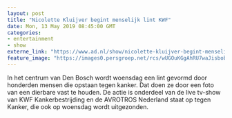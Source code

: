 ```yaml
---
layout: post
title: "Nicolette Kluijver begint menselijk lint KWF"
date: Mon, 13 May 2019 08:45:00 GMT
categories: 
- entertainment 
- show 
externe_link: "https://www.ad.nl/show/nicolette-kluijver-begint-menselijk-lint-kwf~a154af18/"
feature_image: "https://images0.persgroep.net/rcs/wUGOuKGgAhRU7waJisbob72Ig3Q/diocontent/147139230/_fitwidth/400/?appId=21791a8992982cd8da851550a453bd7f&quality=0.7"
---
```


In het centrum van Den Bosch wordt woensdag een lint gevormd door honderden mensen die opstaan tegen kanker. Dat doen ze door een foto van een dierbare vast te houden. De actie is onderdeel van de live tv-show van KWF Kankerbestrijding en de AVROTROS Nederland staat op tegen Kanker, die ook op woensdag wordt uitgezonden.
